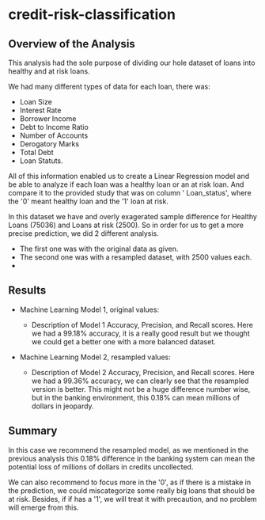 # credit-risk-classification


## Overview of the Analysis

This analysis had the sole purpose of dividing our hole dataset of loans into healthy and at risk loans.

We had many different types of data for each loan, there was: 
- Loan Size
- Interest Rate
- Borrower Income
- Debt to Income Ratio
- Number of Accounts
- Derogatory Marks
- Total Debt
- Loan Statuts.

All of this information enabled us to create a Linear Regression model and be able to analyze if each loan was a healthy loan  or an at risk loan. And compare it to the provided study that was on column ' Loan_status', where the '0' meant healthy loan and the '1' loan at risk.

In this dataset we have and overly exagerated sample difference for Healthy Loans (75036) and Loans at risk (2500). So in order for us to get a more precise prediction, we did 2 different analysis.
  - The first one was with the original data as given.
  - The second one was with a resampled dataset, with 2500 values each.
  - 
## Results

* Machine Learning Model 1, original values:
  * Description of Model 1 Accuracy, Precision, and Recall scores.
Here we had a 99.18% accuracy, it is a really good result but we thought we could get a better one with a more balanced dataset.


* Machine Learning Model 2, resampled values:
  * Description of Model 2 Accuracy, Precision, and Recall scores.
Here we had a 99.36% accuracy, we can clearly see that the resampled version is better. This might not be a huge difference number wise, but in the banking environment, this 0.18% can mean millions of dollars in jeopardy.

## Summary

In this case we recommend the resampled model, as we mentioned in the previous analysis this 0.18% difference in the banking system can mean the potential loss of millions of dollars in credits uncollected.

We can also recommend to focus more in the '0', as if there is a mistake in the prediction, we could miscategorize some really big loans that should be at risk. Besides, if if has a '1', we will treat it with precaution, and no problem will emerge from this.
